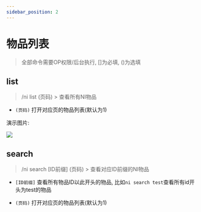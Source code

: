 ```yaml
---
sidebar_position: 2
---
```


# 物品列表

> 全部命令需要OP权限/后台执行, []为必填, ()为选填

## list

> /ni list (页码) > 查看所有NI物品

* `(页码)` 打开对应页的物品列表(默认为1)

演示图片:

![](_images/物品列表.gif)

## search

> /ni search \[ID前缀\] (页码) > 查看对应ID前缀的NI物品

* `[ID前缀]` 查看所有物品ID以此开头的物品, 比如`ni search test`查看所有id开头为test的物品

* `(页码)` 打开对应页的物品列表(默认为1)
